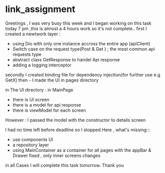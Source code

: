 # link_assignment
Greetings ,
I was very busy this week and I began working on this task today 7 pm ,this is almost a 4 hours work so it's not complete..
first I created a newtwork layer :
  - using Dio with only one instance accross the entire app (apiClient)
  - Switch case on the request type(Post & Get ) ; the most common api requests type 
  - abstract class GetResponse to handel Api response
  - adding a logging interceptor 
  
secondly I created binding file for dependency injection(for further use e.g GetX)
then - I made the UI in pages directory

in The UI directory :
in MainPage
- there is UI screen 
- there is a model for api response
- there is viewModel for each screen

However : I passed the model with the constructor to details screen

I had no time left before deadline so I stopped Here ,
what's missing:::
- use components UI
- a repository layer 
- using MainContainer as a container for all pages with the appBar & Drawer fixed , only inner screens changes

in all Cases I will complete this task tomorrow.
Thank you

